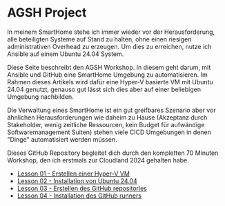 # AGSH Project

In meinem SmartHome stehe ich immer wieder vor der Herausforderung, alle beteiligten Systeme auf Stand zu halten, ohne einen riesigen administrativen Overhead zu erzeugen. Um dies zu erreichen, nutze ich Ansible auf einem Ubuntu 24.04 System.

Diese Seite beschreibt den AGSH Workshop. In diesem geht darum, mit Ansible und GitHub eine SmartHome Umgebung zu automatisieren. Im Rahmen dieses Artikels wird dafür eine Hyper-V basierte VM mit Ubuntu 24.04 genutzt, genauso gut lässt sich dies aber auf einer beliebigen Umgebung nachbilden.

Die Verwaltung eines SmartHome ist ein gut greifbares Szenario aber vor ähnlichen Herausforderungen wie daheim zu Hause (Akzeptanz durch Stakeholder, wenig zeitliche Ressourcen, kein Budget für aufwändige Softwaremanagement Suiten) stehen viele CICD Umgebungen in denen "Dinge" automatisiert werden müssen.

Dieses GitHub Repository begleitet dich durch den kompletten 70 Minuten Workshop, den ich erstmals zur Cloudland 2024 gehalten habe.

- [Lesson 01 - Erstellen einer Hyper-V VM](Lesson01-create_a_vm/Lesson01.md)
- [Lesson 02 - Installation von Ubuntu 24.04](Lesson02-install_ubuntu_in_vm/Lesson02.md)
- [Lesson 03 - Erstellen des GitHub repositories](Lesson03-create_gh_repository/Lesson03.md)
- [Lesson 04 - Installation des GitHub runners](Lesson04-install_github_runner/Lesson04.md)